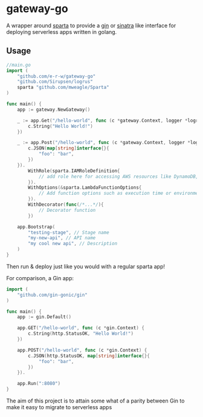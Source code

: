 # gateway-go

A wrapper around [sparta](http://gosparta.io/) to provide a [gin](https://gin-gonic.github.io/gin/) or [sinatra](http://www.sinatrarb.com/) like interface for deploying serverless apps written in golang.

## Usage

```go
//main.go
import (
	"github.com/e-r-w/gateway-go"
	"github.com/Sirupsen/logrus"
	sparta "github.com/mweagle/Sparta"
)

func main() {
	app := gateway.NewGateway()

	_ := app.Get("/hello-world", func (c *gateway.Context, logger *logrus.Logger) {
		c.String("Hello World!")
	})

	_ := app.Post("/hello-world", func (c *gateway.Context, logger *logrus.Logger) {
		c.JSON(map[string]interface{}{
			"foo": "bar",
		})
	}).
		WithRole(sparta.IAMRoleDefinition{
			// add role here for accessing AWS resources like DynamoDB, S3, RDS etc
		}).
		WithOptions(&sparta.LambdaFunctionOptions{
			// Add function options such as execution time or environment variables
		}).
		WithDecorator(func(/*...*/){
			// Decorator function
		})

	app.Bootstrap(
		"testing-stage", // Stage name
		"my-new-api", // API name
		"my cool new api", // Description
	)
}
```

Then run & deploy just like you would with a regular sparta app!

For comparison, a Gin app:
```go
import (
	"github.com/gin-gonic/gin"
)

func main() {
	app := gin.Default()

	app.GET("/hello-world", func (c *gin.Context) {
		c.String(http.StatusOK, "Hello World!")
	})

	app.POST("/hello-world", func (c *gin.Context) {
		c.JSON(http.StatusOK, map[string]interface{}{
			"foo": "bar",
		})
	}).

	app.Run(":8080")
}
```

The aim of this project is to attain some what of a parity between Gin to make it easy to migrate to serverless apps
